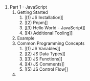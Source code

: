 1) Part 1 - JavaScript
	1) Getting Started
		1) [[1) JS Installation]]
		2) [[2) Pnpm]]
		3) [[3) Hello World - JavaScript]]
		4) [[4) Additional Tooling]]
	2) Example
	3) Common Programming Concepts
		1) [[1) JS Variables]]
		2) [[2) JS Data Types]]
		3) [[3) JS Functions]]
		4) [[4) JS Comments]]
		5) [[5) JS Control Flow]]
	4) 